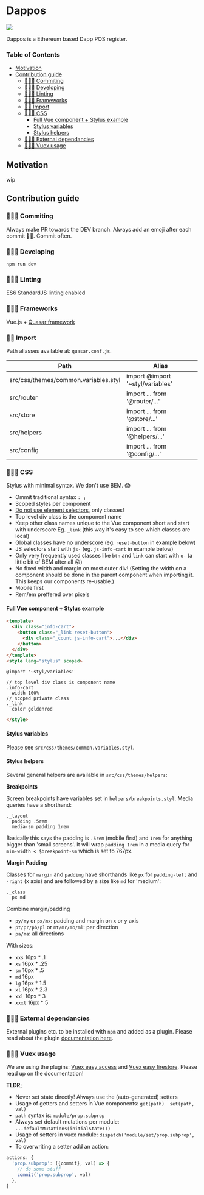 # Dappos

![](https://circleci.com/gh/Dappos/Dappos.svg?style=shield&circle-token=a4bb78ec3c830868731db9a3f8a8028ba024530a)

Dappos is a Ethereum based Dapp POS register.

### Table of Contents

<!-- TOC -->

- [Motivation](#motivation)
- [Contribution guide](#contribution-guide)
    - [👩🏼‍💻 Commiting](#👩🏼‍💻-commiting)
    - [👨🏼‍💻 Developing](#👨🏼‍💻-developing)
    - [👩🏻‍🏫 Linting](#👩🏻‍🏫-linting)
    - [🧙🏻‍♂️ Frameworks](#🧙🏻‍♂️-frameworks)
    - [🧞‍♂️ Import](#🧞‍♂️-import)
    - [👨🏻‍🎨 CSS](#👨🏻‍🎨-css)
        - [Full Vue component + Stylus example](#full-vue-component--stylus-example)
        - [Stylus variables](#stylus-variables)
        - [Stylus helpers](#stylus-helpers)
    - [👩🏻‍🔬 External dependancies](#👩🏻‍🔬-external-dependancies)
    - [👨🏽‍✈️ Vuex usage](#👨🏽‍✈️-vuex-usage)

<!-- /TOC -->

## Motivation

wip

## Contribution guide

### 👩🏼‍💻 Commiting

Always make PR towards the DEV branch. Always add an emoji after each commit ✌🏻. Commit often.

### 👨🏼‍💻 Developing

`npm run dev`

### 👩🏻‍🏫 Linting

ES6 StandardJS linting enabled

### 🧙🏻‍♂️ Frameworks

Vue.js + [Quasar framework](https://quasar-framework.org/guide/)

### 🧞‍♂️ Import

Path aliasses available at: `quasar.conf.js`.

Path | Alias
---|---
src/css/themes/common.variables.styl | import @import '~styl/variables'
src/router | import ... from '@router/...'
src/store | import ... from '@store/...'
src/helpers | import ... from '@helpers/...'
src/config | import ... from '@config/...'

### 👨🏻‍🎨 CSS

Stylus with minimal syntax. We don't use BEM. 😱

- Ommit traditional syntax `: ;`
- Scoped styles per component
- [Do not use element selectors](https://vue-loader.vuejs.org/guide/scoped-css.html), only classes!
- Top level div class is the component name
- Keep other class names unique to the Vue component short and start with underscore Eg. `_link` (this way it's easy to see which classes are local)
- Global classes have no underscore (eg. `reset-button` in example below)
- JS selectors start with `js-` (eg. `js-info-cart` in example below)
- Only very frequently used classes like `btn` and `link` can start with `o-` (a little bit of BEM after all 😜)
- No fixed width and margin on most outer div! (Setting the width on a component should be done in the parent component when importing it. This keeps our components re-usable.)
- Mobile first
- Rem/em preffered over pixels

#### Full Vue component + Stylus example

```html
<template>
  <div class="info-cart">
    <button class="_link reset-button">
      <div class="_count js-info-cart">...</div>
    </button>
  </div>
</template>
<style lang="stylus" scoped>
```
```stylus
@import '~styl/variables'

// top level div class is component name
.info-cart
  width 100%
// scoped private class
._link
  color goldenrod
```
```html
</style>
```

#### Stylus variables

Please see `src/css/themes/common.variables.styl`.

#### Stylus helpers

Several general helpers are available in `src/css/themes/helpers`:

**Breakpoints**

Screen breakpoints have variables set in `helpers/breakpoints.styl`. Media queries have a shorthand:

```stylus
._layout
  padding .5rem
  media-sm padding 1rem
```

Basically this says the padding is `.5rem` (mobile first) and `1rem` for anything bigger than 'small screens'. It will wrap `padding 1rem` in a media query for `min-width < $breakpoint-sm` which is set to 767px.

**Margin Padding**

Classes for `margin` and `padding` have shorthands like `px` for `padding-left` and `-right` (x axis) and are followed by a size like `md` for 'medium':

```stylus
._class
  px md
```

Combine margin/padding
- `py/my` or `px/mx`: padding and margin on x or y axis
- `pt/pr/pb/pl` or `mt/mr/mb/ml`: per direction
- `pa/ma`: all directions

With sizes:
- `xxs` 16px * .1
- `xs` 16px * .25
- `sm` 16px * .5
- `md` 16px
- `lg` 16px * 1.5
- `xl` 16px * 2.3
- `xxl` 16px * 3
- `xxxl` 16px * 5

### 👩🏻‍🔬 External dependancies

External plugins etc. to be installed with `npm` and added as a plugin. Please read about the plugin [documentation here](https://quasar-framework.org/guide/app-plugins.html).

### 👨🏽‍✈️ Vuex usage

We are using the plugins: [Vuex easy access](https://github.com/mesqueeb/VuexEasyAccess) and [Vuex easy firestore](https://github.com/mesqueeb/VuexEasyFirestore). Please read up on the documentation!

**TLDR;**

- Never set state directly! Always use the (auto-generated) setters
- Usage of getters and setters in Vue components: `get(path)  set(path, val)`
- `path` syntax is: `module/prop.subprop`
- Always set default mutations per module: `...defaultMutations(initialState())`
- Usage of setters in vuex module: `dispatch('module/set/prop.subprop', val)`
- To overwriting a setter add an action:

```js
actions: {
  'prop.subprop': ({commit}, val) => {
    // do some stuff
    commit('prop.subprop', val)
  },
}
```
